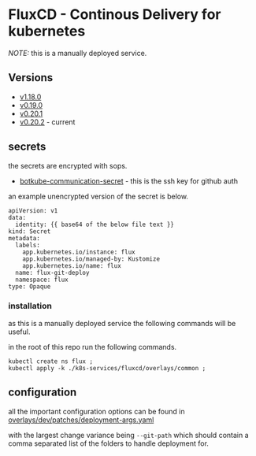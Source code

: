 # FluxCD - Continous Delivery for kubernetes

_NOTE:_ this is a manually deployed service.

## Versions
- [v1.18.0](./base/v0.18.0)
- [v0.19.0](./base/v0.19.0)
- [v0.20.1](./base/v0.20.1)
- [v0.20.2](./base/v0.20.2) - current

## secrets
the secrets are encrypted with sops.

- [botkube-communication-secret](/k8s-services/fluxcd/overlays/common/secrets_flux-git-deploy.enc.yaml) - this is the ssh key for github auth

an example unencrypted version of the secret is below.

```
apiVersion: v1
data:
  identity: {{ base64 of the below file text }}
kind: Secret
metadata:
  labels:
    app.kubernetes.io/instance: flux
    app.kubernetes.io/managed-by: Kustomize
    app.kubernetes.io/name: flux
  name: flux-git-deploy
  namespace: flux
type: Opaque
```

### installation

as this is a manually deployed service the following commands will be useful.

in the root of this repo run the following commands.
```
kubectl create ns flux ;
kubectl apply -k ./k8s-services/fluxcd/overlays/common ;
```

## configuration

all the important configuration options can be found in [overlays/dev/patches/deployment-args.yaml](overlays/dev/patches/deployment-args.yaml)

with the largest change variance being `--git-path` which should contain a comma separated list of the folders to handle deployment for.
